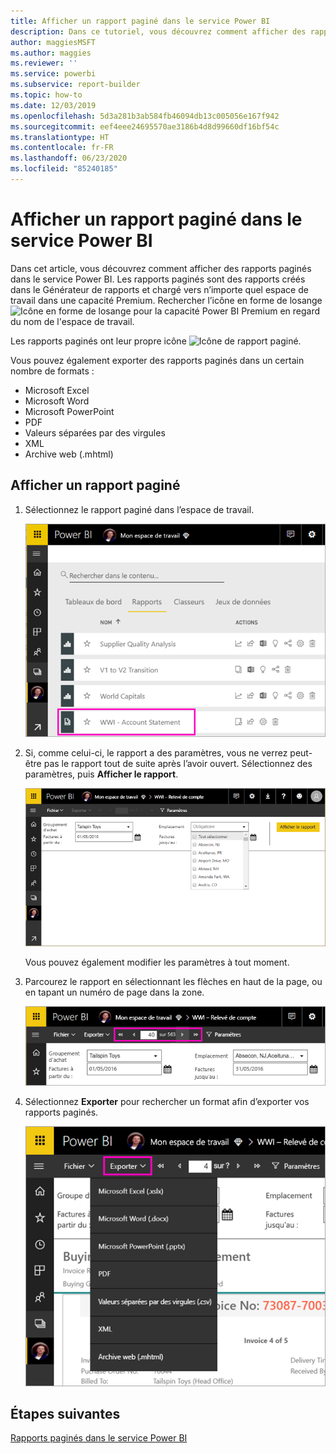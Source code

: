 ```yaml
---
title: Afficher un rapport paginé dans le service Power BI
description: Dans ce tutoriel, vous découvrez comment afficher des rapports paginés dans le service Power BI.
author: maggiesMSFT
ms.author: maggies
ms.reviewer: ''
ms.service: powerbi
ms.subservice: report-builder
ms.topic: how-to
ms.date: 12/03/2019
ms.openlocfilehash: 5d3a281b3ab584fb46094db13c005056e167f942
ms.sourcegitcommit: eef4eee24695570ae3186b4d8d99660df16bf54c
ms.translationtype: HT
ms.contentlocale: fr-FR
ms.lasthandoff: 06/23/2020
ms.locfileid: "85240185"
---
```

# <a name="view-a-paginated-report-in-the-power-bi-service"></a>Afficher un rapport paginé dans le service Power BI

Dans cet article, vous découvrez comment afficher des rapports paginés dans le service Power BI. Les rapports paginés sont des rapports créés dans le Générateur de rapports et chargé vers n’importe quel espace de travail dans une capacité Premium. Rechercher l’icône en forme de losange ![Icône en forme de losange pour la capacité Power BI Premium](media/paginated-reports-view-power-bi-service/premium-diamond.png) en regard du nom de l'espace de travail. 

Les rapports paginés ont leur propre icône ![Icône de rapport paginé](media/paginated-reports-view-power-bi-service/power-bi-paginated-report-icon.png).

Vous pouvez également exporter des rapports paginés dans un certain nombre de formats : 

- Microsoft Excel
- Microsoft Word
- Microsoft PowerPoint
- PDF
- Valeurs séparées par des virgules
- XML
- Archive web (.mhtml)

## <a name="view-a-paginated-report"></a>Afficher un rapport paginé

1. Sélectionnez le rapport paginé dans l’espace de travail.

    ![Rapport paginé dans le service Power BI](media/paginated-reports-view-power-bi-service/power-bi-paginated-report-in-service.png)

2. Si, comme celui-ci, le rapport a des paramètres, vous ne verrez peut-être pas le rapport tout de suite après l’avoir ouvert. Sélectionnez des paramètres, puis **Afficher le rapport**. 

     ![Sélectionner des paramètres pour afficher le rapport](media/paginated-reports-view-power-bi-service/power-bi-paginated-select-parameters.png)

    Vous pouvez également modifier les paramètres à tout moment.

1. Parcourez le rapport en sélectionnant les flèches en haut de la page, ou en tapant un numéro de page dans la zone.
    
   ![Parcourir le rapport](media/paginated-reports-view-power-bi-service/power-bi-paginated-page-thru-report.png)

4. Sélectionnez **Exporter** pour rechercher un format afin d’exporter vos rapports paginés.

    ![Sélectionnez un format d’exportation](media/paginated-reports-view-power-bi-service/power-bi-paginated-export.png)


## <a name="next-steps"></a>Étapes suivantes

[Rapports paginés dans le service Power BI](end-user-paginated-report.md)
